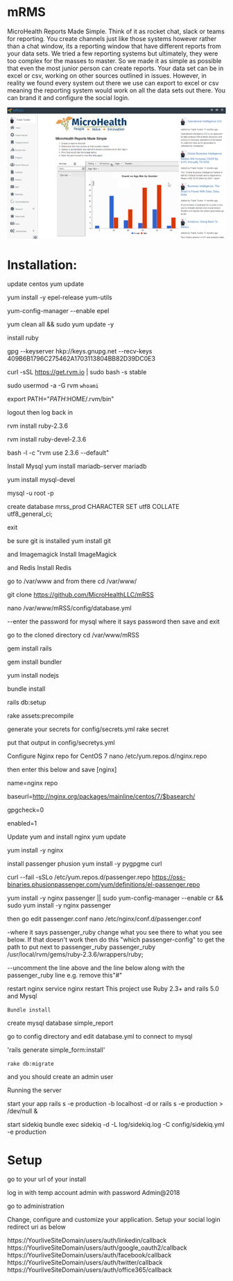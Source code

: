 # mRMS
MicroHealth Reports Made Simple.  Think of it as rocket chat, slack or teams for reporting.  You create channels just like those systems however rather than a chat window, its a reporting window that have different reports from your data sets.  We tried a few reporting systems but ultimately, they were too complex for the masses to master.  So we made it as simple as possible that even the most junior person can create reports.  Your data set can be in excel or csv, working on other sources outlined in issues.  However, in reality we found every system out there we use can export to excel or csv meaning the reporting system would work on all the data sets out there. You can brand it and configure the social login.

![Home](home.png)

# Installation:

update centos
yum update

yum install -y epel-release yum-utils

yum-config-manager --enable epel

yum clean all && sudo yum update -y

install ruby

gpg --keyserver hkp://keys.gnupg.net --recv-keys 409B6B1796C275462A1703113804BB82D39DC0E3

curl -sSL https://get.rvm.io | sudo bash -s stable

sudo usermod -a -G rvm `whoami`

export PATH="$PATH:$HOME/.rvm/bin"

logout then log back in

rvm install ruby-2.3.6

rvm install ruby-devel-2.3.6

bash -l -c "rvm use 2.3.6 --default"

Install Mysql
yum install mariadb-server mariadb

yum install mysql-devel

mysql -u root -p

create database mrss_prod CHARACTER SET utf8 COLLATE utf8_general_ci;

exit

be sure git is installed
yum install git

and Imagemagick
Install ImageMagick

and Redis
Install Redis

go to /var/www and from there
cd /var/www/

git clone https://github.com/MicroHealthLLC/mRSS

nano /var/www/mRSS/config/database.yml

--enter the password for mysql where it says password then save and exit

go to the cloned directory
cd /var/www/mRSS

gem install rails

gem install bundler

yum install nodejs

bundle install

rails db:setup

rake assets:precompile

generate your secrets for config/secrets.yml
rake secret

put that output in config/secretys.yml

Configure Nginx repo for CentOS 7
nano /etc/yum.repos.d/nginx.repo

then enter this below and save
[nginx]

name=nginx repo

baseurl=http://nginx.org/packages/mainline/centos/7/$basearch/

gpgcheck=0

enabled=1

Update yum and install nginx
yum update

yum install -y nginx

install passenger phusion
yum install -y pygpgme curl

curl --fail -sSLo /etc/yum.repos.d/passenger.repo https://oss-binaries.phusionpassenger.com/yum/definitions/el-passenger.repo

yum install -y nginx passenger || sudo yum-config-manager --enable cr && sudo yum install -y nginx passenger

then go edit passenger.conf
nano /etc/nginx/conf.d/passenger.conf

-where it says passenger_ruby change what you see there to what you see below. If that doesn't work then do this "which passenger-config" to get the path to put next to passenger_ruby
passenger_ruby /usr/local/rvm/gems/ruby-2.3.6/wrappers/ruby;

--uncomment the line above and the line below along with the passenger_ruby line e.g. remove this"#"

restart nginx
service nginx restart
This project use Ruby 2.3+ and rails 5.0 and Mysql 



`Bundle install`

create mysql database simple_report

go to config directory and edit database.yml to connect to mysql

'rails generate simple_form:install'

`rake db:migrate`

and you should create an admin user 



Running the server

start your app rails s -e production -b localhost -d 
or 
rails s -e production > /dev/null &

start sidekiq bundle exec sidekiq -d -L log/sidekiq.log -C config/sidekiq.yml -e production

# Setup
go to your url of your install

log in with temp account admin with password Admin@2018

go to administration

Change, configure and customize your application. Setup your social login redirect uri as below

https://YourliveSiteDomain/users/auth/linkedin/callback
https://YourliveSiteDomain/users/auth/google_oauth2/callback
https://YourliveSiteDomain/users/auth/facebook/callback
https://YourliveSiteDomain/users/auth/twitter/callback
https://YourliveSiteDomain/users/auth/office365/callback

